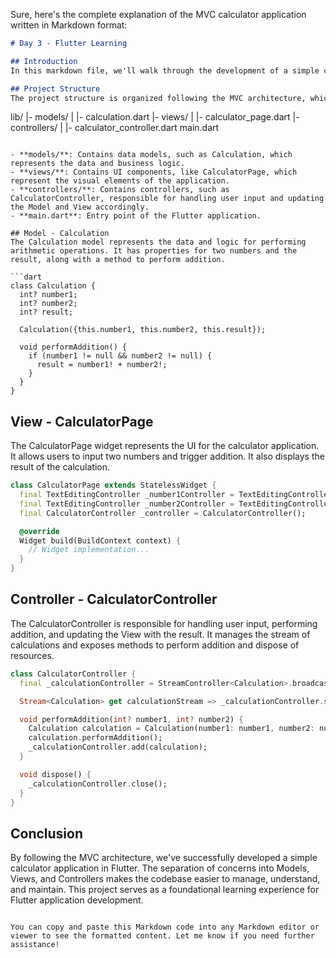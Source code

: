 Sure, here's the complete explanation of the MVC calculator application written in Markdown format:

```markdown
# Day 3 - Flutter Learning

## Introduction
In this markdown file, we'll walk through the development of a simple calculator application using Flutter, following the MVC (Model-View-Controller) architecture. We'll start from the basics, explaining project structure, and gradually delve into the logic behind each component of the application.

## Project Structure
The project structure is organized following the MVC architecture, which separates concerns into Models, Views, and Controllers:

```
lib/
  |- models/
  |   |- calculation.dart
  |- views/
  |   |- calculator_page.dart
  |- controllers/
  |   |- calculator_controller.dart
main.dart
```

- **models/**: Contains data models, such as Calculation, which represents the data and business logic.
- **views/**: Contains UI components, like CalculatorPage, which represent the visual elements of the application.
- **controllers/**: Contains controllers, such as CalculatorController, responsible for handling user input and updating the Model and View accordingly.
- **main.dart**: Entry point of the Flutter application.

## Model - Calculation
The Calculation model represents the data and logic for performing arithmetic operations. It has properties for two numbers and the result, along with a method to perform addition.

```dart
class Calculation {
  int? number1;
  int? number2;
  int? result;

  Calculation({this.number1, this.number2, this.result});

  void performAddition() {
    if (number1 != null && number2 != null) {
      result = number1! + number2!;
    }
  }
}
```

## View - CalculatorPage
The CalculatorPage widget represents the UI for the calculator application. It allows users to input two numbers and trigger addition. It also displays the result of the calculation.

```dart
class CalculatorPage extends StatelessWidget {
  final TextEditingController _number1Controller = TextEditingController();
  final TextEditingController _number2Controller = TextEditingController();
  final CalculatorController _controller = CalculatorController();

  @override
  Widget build(BuildContext context) {
    // Widget implementation...
  }
}
```

## Controller - CalculatorController
The CalculatorController is responsible for handling user input, performing addition, and updating the View with the result. It manages the stream of calculations and exposes methods to perform addition and dispose of resources.

```dart
class CalculatorController {
  final _calculationController = StreamController<Calculation>.broadcast();

  Stream<Calculation> get calculationStream => _calculationController.stream;

  void performAddition(int? number1, int? number2) {
    Calculation calculation = Calculation(number1: number1, number2: number2);
    calculation.performAddition();
    _calculationController.add(calculation);
  }

  void dispose() {
    _calculationController.close();
  }
}
```

## Conclusion
By following the MVC architecture, we've successfully developed a simple calculator application in Flutter. The separation of concerns into Models, Views, and Controllers makes the codebase easier to manage, understand, and maintain. This project serves as a foundational learning experience for Flutter application development.
```

You can copy and paste this Markdown code into any Markdown editor or viewer to see the formatted content. Let me know if you need further assistance!
